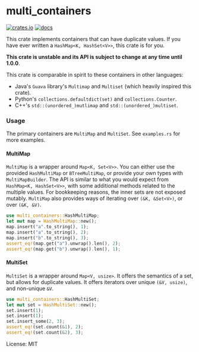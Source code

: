 # multi_containers

[![crates.io](https://img.shields.io/crates/v/multi_containers.svg)](https://crates.io/crates/multi_containers)
[![docs](https://docs.rs/multi_containers/badge.svg)](https://docs.rs/multi_containers)

This crate implements containers that can have duplicate values.
If you have ever written a `HashMap<K, HashSet<V>>`, this crate is for you.

**This crate is unstable and its API is subject to change at any time until 1.0.0**.

This crate is comparable in spirit to these containers in other languages:
- Java's `Guava` library's `Multimap` and `Multiset` (which heavily inspired this crate).
- Python's `collections.defaultdict(set)` and `collections.Counter`.
- C++'s `std::(unordered_)mutlimap` and `std::(unordered_)multiset`.

### Usage
The primary containers are `MultiMap` and `MultiSet`. See `examples.rs` for more examples.

#### MultiMap
`MultiMap` is a wrapper around `Map<K, Set<V>>`.
You can either use the provided `HashMultiMap` or `BTreeMultiMap`, or provide your own types with `MultiMapBuilder`.
The API is similar to what you would expect from `HashMap<K, HashSet<V>>`, with some additional methods related to the multiple values.
For bookkeeping reasons, the inner sets are not exposed mutably.
`MultiMap` also provides ways of iterating over `(&K, &Set<V>)`, or over `(&K, &V)`.

```rust
use multi_containers::HashMultiMap;
let mut map = HashMultiMap::new();
map.insert("a".to_string(), 1);
map.insert("a".to_string(), 2);
map.insert("b".to_string(), 3);
assert_eq!(map.get("a").unwrap().len(), 2);
assert_eq!(map.get("b").unwrap().len(), 1);
```

#### MultiSet
`MultiSet` is a wrapper around `Map<V, usize>`. It offers the semantics of a set, but allows for duplicate values.
It offers iterators over unique `(&V, usize)`, and non-unique `&V`.

```rust
use multi_containers::HashMultiSet;
let mut set = HashMultiSet::new();
set.insert(1);
set.insert(1);
set.insert_some(2, 3);
assert_eq!(set.count(&1), 2);
assert_eq!(set.count(&2), 3);
```

License: MIT

